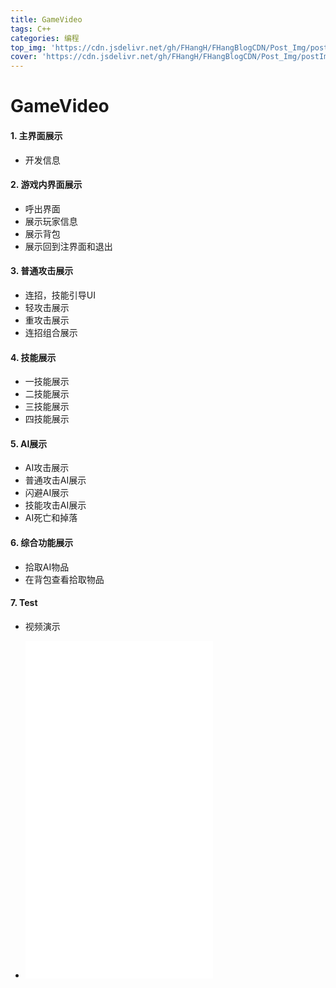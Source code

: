 ```yaml
---
title: GameVideo
tags: C++
categories: 编程
top_img: 'https://cdn.jsdelivr.net/gh/FHangH/FHangBlogCDN/Post_Img/postImg_76.jpg'
cover: 'https://cdn.jsdelivr.net/gh/FHangH/FHangBlogCDN/Post_Img/postImg_76.jpg'
---
```




# GameVideo



#### 1. 主界面展示

- 开发信息



#### 2. 游戏内界面展示

- 呼出界面
- 展示玩家信息
- 展示背包
- 展示回到注界面和退出



#### 3. 普通攻击展示

- 连招，技能引导UI
- 轻攻击展示
- 重攻击展示
- 连招组合展示



#### 4. 技能展示

- 一技能展示
- 二技能展示
- 三技能展示
- 四技能展示



#### 5. AI展示

- AI攻击展示
- 普通攻击AI展示
- 闪避AI展示
- 技能攻击AI展示
- AI死亡和掉落



#### 6. 综合功能展示

- 拾取AI物品
- 在背包查看拾取物品



#### 7. Test

- 视频演示 

  [链接]: https://www.bilibili.com/video/BV1f5411G7bp

- <iframe src="//player.bilibili.com/player.html?aid=458191337&bvid=BV1f5411G7bp&cid=267686234&page=1" scrolling="no" border="0" frameborder="no" framespacing="0" allowfullscreen="true" height="540"> </iframe>

